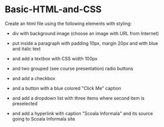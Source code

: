 # Basic-HTML-and-CSS

Create an html file using the following elements with styling:

- div with background image (choose an image with URL from Internet)

- put inside a paragraph with padding 10px, margin 20px and with blue and italic text

- and add a textbox with CSS width 100px

- and two grouped (see course presentation) radio buttons

- and add a checkbox 

- and a button with a blue colored "Click Me" caption

- and add a dropdown list with three items where second item is preselected

- and add a hyperlink with caption "Scoala Informala" and its source going to Scoala Informala site
